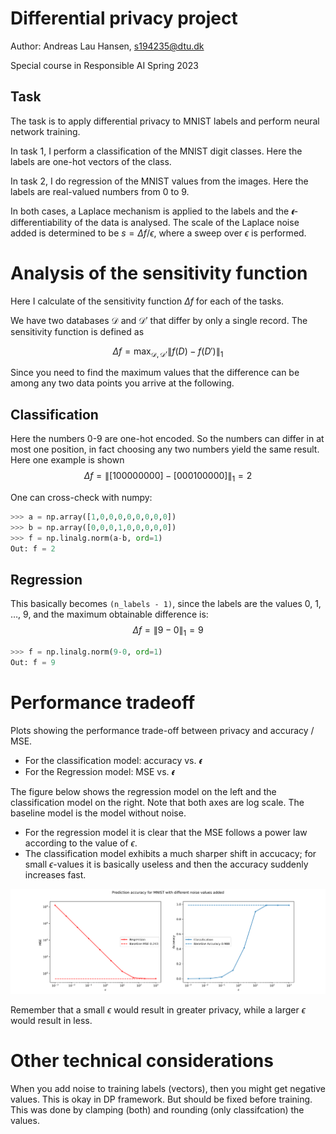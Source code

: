 # Differential privacy project
Author: Andreas Lau Hansen, s194235@dtu.dk

Special course in Responsible AI Spring 2023

## Task

The task is to apply differential privacy to MNIST labels and perform neural network training.

In task 1, I perform a classification of the MNIST digit classes. Here the labels are one-hot vectors of the class.

In task 2, I do regression of the MNIST values from the images. Here the labels are real-valued numbers from 0 to 9.

In both cases, a Laplace mechanism is applied to the labels and the 𝝐-differentiability of the data is analysed. The scale of the Laplace noise added is determined to be $s = \Delta f / \epsilon$, where a sweep over $\epsilon$ is performed.

# Analysis of the sensitivity function
Here I calculate of the sensitivity function $\Delta f$ for each of the tasks.

We have two databases $\mathcal{D}$ and $\mathcal{D'}$ that differ by only a single record.
The sensitivity function is defined as 

$$ \Delta f = \max_{\mathcal{D},\mathcal{D'}}\lVert f(D)-f(D')\rVert_{1} $$

Since you need to find the maximum values that the difference can be among any two data points you arrive at the following.

## Classification
Here the numbers 0-9 are one-hot encoded. So the numbers can differ in at most one position, in fact choosing any two numbers yield the same result. Here one example is shown
$$\Delta f = \lVert[1 0 0 0 0 0 0 0 0] - [0 0 0 1 0 0 0 0 0]\rVert_{1}= 2$$

One can cross-check with numpy:
```python
>>> a = np.array([1,0,0,0,0,0,0,0,0])
>>> b = np.array([0,0,0,1,0,0,0,0,0])
>>> f = np.linalg.norm(a-b, ord=1)
Out: f = 2
``` 

## Regression
This basically becomes `(n_labels - 1)`, since the labels are the values 0, 1, …, 9, and the maximum obtainable difference is:
$$\Delta f = \lVert 9 - 0 \rVert_{1}= 9$$

```python
>>> f = np.linalg.norm(9-0, ord=1)
Out: f = 9
``` 

# Performance tradeoff
Plots showing the performance trade-off between privacy and accuracy / MSE.
- For the classification model: accuracy vs. 𝝐
- For the Regression model: MSE vs. 𝝐

The figure below shows the regression model on the left and the classification model on the right. Note that both axes are log scale. The baseline model is the model without noise. 
- For the regression model it is clear that the MSE follows a power law according to the value of $\epsilon$. 
- The classification model exhibits a much sharper shift in accucacy; for small $\epsilon$-values it is basically useless and then the accuracy suddenly increases fast.

<p align="center">
  <img src="figs/noises.png" />
</p>

Remember that a small $\epsilon$ would result in greater privacy, while a larger $\epsilon$ would result in less.

# Other technical considerations
When you add noise to training labels (vectors), then you might get negative values. This is okay in DP framework. But should be fixed before training. This was done by clamping (both) and rounding (only classifcation) the values.
